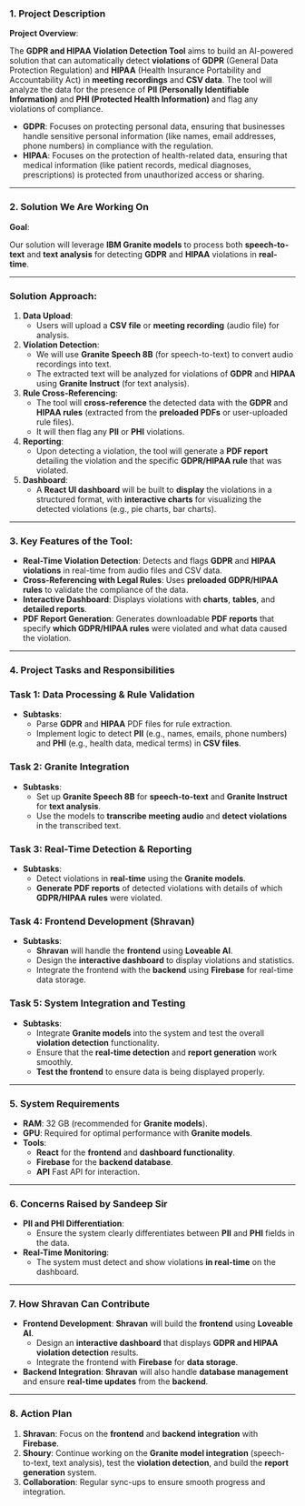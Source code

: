 ### **1. Project Description**

**Project Overview**:

The **GDPR and HIPAA Violation Detection Tool** aims to build an AI-powered solution that can automatically detect **violations** of **GDPR** (General Data Protection Regulation) and **HIPAA** (Health Insurance Portability and Accountability Act) in **meeting recordings** and **CSV data**. The tool will analyze the data for the presence of **PII (Personally Identifiable Information)** and **PHI (Protected Health Information)** and flag any violations of compliance.

- **GDPR**: Focuses on protecting personal data, ensuring that businesses handle sensitive personal information (like names, email addresses, phone numbers) in compliance with the regulation.
- **HIPAA**: Focuses on the protection of health-related data, ensuring that medical information (like patient records, medical diagnoses, prescriptions) is protected from unauthorized access or sharing.

---

### **2. Solution We Are Working On**

**Goal**:

Our solution will leverage **IBM Granite models** to process both **speech-to-text** and **text analysis** for detecting **GDPR** and **HIPAA** violations in **real-time**.

---

### **Solution Approach:**

1. **Data Upload**:
   - Users will upload a **CSV file** or **meeting recording** (audio file) for analysis.
2. **Violation Detection**:
   - We will use **Granite Speech 8B** (for speech-to-text) to convert audio recordings into text.
   - The extracted text will be analyzed for violations of **GDPR** and **HIPAA** using **Granite Instruct** (for text analysis).
3. **Rule Cross-Referencing**:
   - The tool will **cross-reference** the detected data with the **GDPR** and **HIPAA rules** (extracted from the **preloaded PDFs** or user-uploaded rule files).
   - It will then flag any **PII** or **PHI** violations.
4. **Reporting**:
   - Upon detecting a violation, the tool will generate a **PDF report** detailing the violation and the specific **GDPR/HIPAA rule** that was violated.
5. **Dashboard**:
   - A **React UI dashboard** will be built to **display** the violations in a structured format, with **interactive charts** for visualizing the detected violations (e.g., pie charts, bar charts).

---

### **3. Key Features of the Tool**:

- **Real-Time Violation Detection**: Detects and flags **GDPR** and **HIPAA violations** in real-time from audio files and CSV data.
- **Cross-Referencing with Legal Rules**: Uses **preloaded GDPR/HIPAA rules** to validate the compliance of the data.
- **Interactive Dashboard**: Displays violations with **charts**, **tables**, and **detailed reports**.
- **PDF Report Generation**: Generates downloadable **PDF reports** that specify **which GDPR/HIPAA rules** were violated and what data caused the violation.

---

### **4. Project Tasks and Responsibilities**

### **Task 1: Data Processing & Rule Validation**

- **Subtasks**:
  - Parse **GDPR** and **HIPAA** PDF files for rule extraction.
  - Implement logic to detect **PII** (e.g., names, emails, phone numbers) and **PHI** (e.g., health data, medical terms) in **CSV files**.

### **Task 2: Granite Integration**

- **Subtasks**:
  - Set up **Granite Speech 8B** for **speech-to-text** and **Granite Instruct** for **text analysis**.
  - Use the models to **transcribe meeting audio** and **detect violations** in the transcribed text.

### **Task 3: Real-Time Detection & Reporting**

- **Subtasks**:
  - Detect violations in **real-time** using the **Granite models**.
  - **Generate PDF reports** of detected violations with details of which **GDPR/HIPAA rules** were violated.

### **Task 4: Frontend Development (Shravan)**

- **Subtasks**:
  - **Shravan** will handle the **frontend** using **Loveable AI**.
  - Design the **interactive dashboard** to display violations and statistics.
  - Integrate the frontend with the **backend** using **Firebase** for real-time data storage.

### **Task 5: System Integration and Testing**

- **Subtasks**:
  - Integrate **Granite models** into the system and test the overall **violation detection** functionality.
  - Ensure that the **real-time detection** and **report generation** work smoothly.
  - **Test the frontend** to ensure data is being displayed properly.

---

### **5. System Requirements**

- **RAM**: 32 GB (recommended for **Granite models**).
- **GPU**: Required for optimal performance with **Granite models**.
- **Tools**:
  - **React** for the **frontend** and **dashboard functionality**.
  - **Firebase** for the **backend database**.
  - **API** Fast API for interaction.

---

### **6. Concerns Raised by Sandeep Sir**

- **PII and PHI Differentiation**:
  - Ensure the system clearly differentiates between **PII** and **PHI** fields in the data.
- **Real-Time Monitoring**:
  - The system must detect and show violations **in real-time** on the dashboard.

---

### **7. How Shravan Can Contribute**

- **Frontend Development**: **Shravan** will build the **frontend** using **Loveable AI**.
  - Design an **interactive dashboard** that displays **GDPR and HIPAA violation detection** results.
  - Integrate the frontend with **Firebase** for **data storage**.
- **Backend Integration**: **Shravan** will also handle **database management** and ensure **real-time updates** from the **backend**.

---

### **8. Action Plan**

1. **Shravan**: Focus on the **frontend** and **backend integration** with **Firebase**.
2. **Shoury**: Continue working on the **Granite model integration** (speech-to-text, text analysis), test the **violation detection**, and build the **report generation** system.
3. **Collaboration**: Regular sync-ups to ensure smooth progress and integration.
